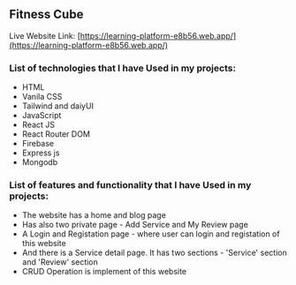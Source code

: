 
## Fitness Cube

Live Website Link: [https://learning-platform-e8b56.web.app/](https://learning-platform-e8b56.web.app/)


### List of technologies that I have Used in my projects: 

* HTML
* Vanila CSS
* Tailwind and daiyUI
* JavaScript
* React JS
* React Router DOM
* Firebase
* Express js
* Mongodb


### List of features and functionality that I have Used in my projects: 

* The website has a home and blog page
* Has also two private page - Add Service and My Review page
* A Login and Registation page - where user can login and registation of this website
* And there is a Service detail page. It has two sections - 'Service' section and 'Review' section
* CRUD Operation is implement of this website